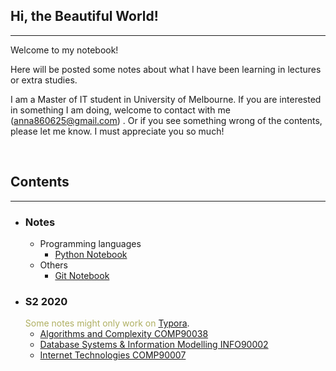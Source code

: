<style>
.highlight1{
    color: #EAC100;
}
.highlight2{
    color: #AFAF61;
}
.comingsoon{
    color: red;
}
</style>

## Hi, the Beautiful World!
---

Welcome to my notebook!

Here will be posted some notes about what I have been learning in lectures or extra studies.

I am a Master of IT student in University of Melbourne. If you are interested in something I am doing, welcome to contact with me (<anna860625@gmail.com>) . Or if you see something wrong of the contents, please let me know. I must appreciate you so much!

<br/>

## Contents
---

* ### Notes
    <!--<font class="highlight2">Obviously, they are notes.</font>-->
    * Programming languages
      * [Python Notebook](mixednotes/python.md)
    * Others
      * [Git Notebook](mixednotes/git.md)

<!--
* ### Articles
    * Five Mins Reading (625 - 750 words)
      * <h4><font class="comingsoon">Coming Soon</font></h4>
-->
* ### S2 2020
    <font class="highlight2">Some notes might only work on </font>[Typora](https://typora.io/).<br/>
    * [Algorithms and Complexity COMP90038](https://github.com/anna0625/Algorithms)
    * [Database Systems & Information Modelling INFO90002](https://github.com/anna0625/Database)
    * [Internet Technologies COMP90007](https://github.com/anna0625/Internet)

<!--
* ### Mathematics
    * Linear Algebra
      * Vectors and Space
        - Vector dot and cross products
          - Vector dot product and vector length
          - Proving vector dot product properities
-->
<!--
### Python

Markdown is a lightweight and easy-to-use syntax for styling your writing. It includes conventions for

```markdown
Syntax highlighted code block

# Header 1
## Header 2
### Header 3

- Bulleted
- List

1. Numbered
2. List

**Bold** and _Italic_ and `Code` text

[Link](url) and ![Image](src)
```

For more details see [GitHub Flavored Markdown](https://guides.github.com/features/mastering-markdown/).

### Jekyll Themes

Your Pages site will use the layout and styles from the Jekyll theme you have selected in your [repository settings](https://github.com/anna0625/QuantumAnna/settings). The name of this theme is saved in the Jekyll `_config.yml` configuration file.

### Support or Contact

Having trouble with Pages? Check out our [documentation](https://help.github.com/categories/github-pages-basics/) or [contact support](https://github.com/contact) and we’ll help you sort it out.

-->